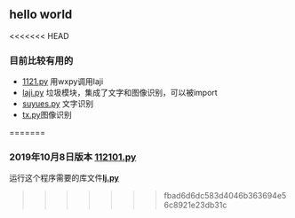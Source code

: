 ## hello world
<<<<<<< HEAD
### 目前比较有用的
- [1121.py](https://github.com/sogeisetsu/gitre/blob/master/1121.py) 用wxpy调用laji
- [laji.py](https://github.com/sogeisetsu/gitre/blob/master/laji.py)  垃圾模块，集成了文字和图像识别，可以被import
- [suyues.py](https://github.com/sogeisetsu/gitre/blob/master/suyues.py) 文字识别
- [tx.py](https://github.com/sogeisetsu/gitre/blob/master/tx.py)图像识别
 
=======
### 2019年10月8日版本  [112101.py](https://github.com/sogeisetsu/gitre/blob/bug/lj/112101.py)
<span color="blue">运行这个程序需要的库文件</span>**[lj.py](https://github.com/sogeisetsu/gitre/blob/bug/lj/laji.py)**
>>>>>>> fbad6d6dc583d4046b363694e56c8921e23db31c
